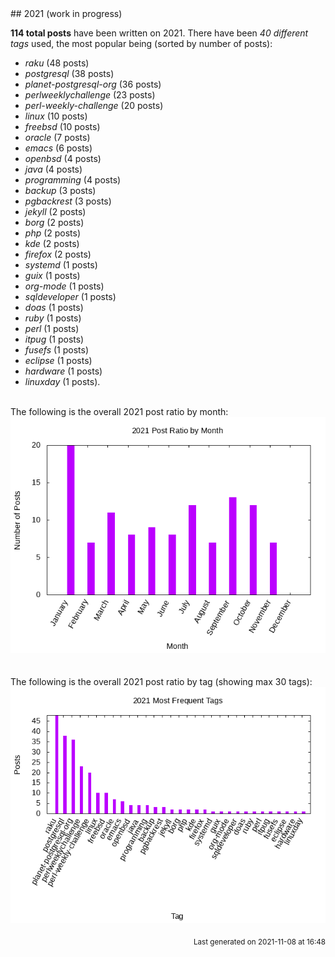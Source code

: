<a name="2021" />
## 2021 (work in progress)

**114 total posts** have been written on 2021.
There have been *40 different tags* used, the most
popular being (sorted by number of posts):
 
- *raku* (48 posts)  
- *postgresql* (38 posts)  
- *planet-postgresql-org* (36 posts)  
- *perlweeklychallenge* (23 posts)  
- *perl-weekly-challenge* (20 posts)  
- *linux* (10 posts)  
- *freebsd* (10 posts)  
- *oracle* (7 posts)  
- *emacs* (6 posts)  
- *openbsd* (4 posts)  
- *java* (4 posts)  
- *programming* (4 posts)  
- *backup* (3 posts)  
- *pgbackrest* (3 posts)  
- *jekyll* (2 posts)  
- *borg* (2 posts)  
- *php* (2 posts)  
- *kde* (2 posts)  
- *firefox* (2 posts)  
- *systemd* (1 posts)  
- *guix* (1 posts)  
- *org-mode* (1 posts)  
- *sqldeveloper* (1 posts)  
- *doas* (1 posts)  
- *ruby* (1 posts)  
- *perl* (1 posts)  
- *itpug* (1 posts)  
- *fusefs* (1 posts)  
- *eclipse* (1 posts)  
- *hardware* (1 posts)  
- *linuxday* (1 posts).<br/>
<br/>
The following is the overall 2021 post ratio by month:
<br/>
    <center>
      <img src="/images/stats/2021-months.png" alt="2021 post ratio per month" />
    </center>
<br/>

<br/>
The following is the overall 2021 post ratio by tag (showing max 30 tags):
<br/>
  <center>
    <img src="/images/stats/2021-tags.png" alt="2021 post ratio per tag" />
  </center>
<br/>

<div align="right">
<small>
Last generated on 2021-11-08 at 16:48
</small>
</div>

<br/>
